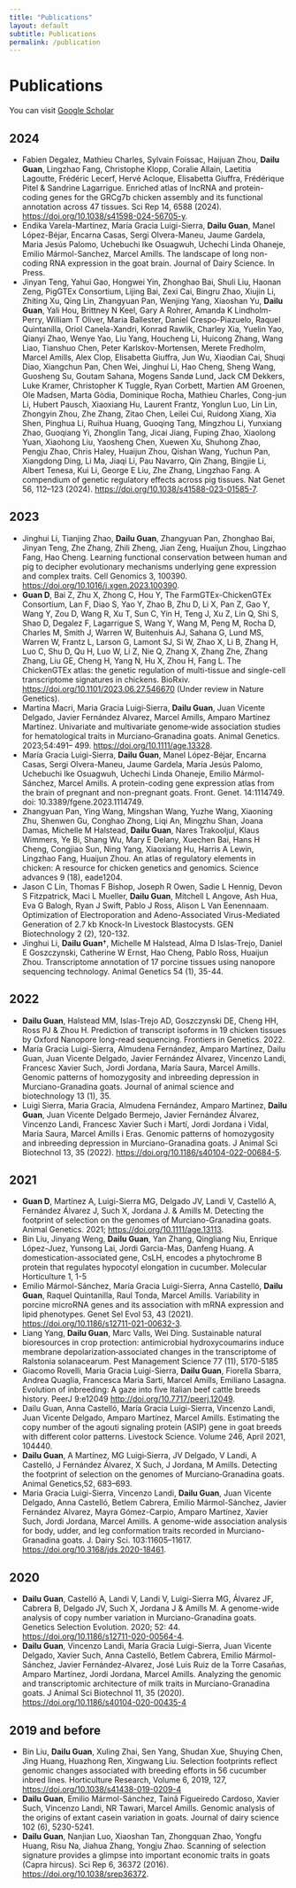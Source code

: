 ```yaml
---
title: "Publications"
layout: default
subtitle: Publications
permalink: /publication
---
```


# Publications

You can visit [Google Scholar]([https://scholar.google.com/citations?user=8XNfVucAAAAJ](https://scholar.google.com/citations?hl=en&user=wXpkjxMAAAAJ&view_op=list_works&sortby=pubdate)) 

## 2024
- Fabien Degalez, Mathieu Charles, Sylvain Foissac, Haijuan Zhou, **Dailu Guan**, Lingzhao Fang, Christophe Klopp, Coralie Allain, Laetitia Lagoutte, Frédéric Lecerf, Hervé Acloque, Elisabetta Giuffra, Frédérique Pitel & Sandrine Lagarrigue. Enriched atlas of lncRNA and protein-coding genes for the GRCg7b chicken assembly and its functional annotation across 47 tissues. Sci Rep 14, 6588 (2024). https://doi.org/10.1038/s41598-024-56705-y. <br>
- Endika Varela-Martínez, María Gracia Luigi-Sierra, **Dailu Guan**, Manel López-Béjar, Encarna Casas, Sergi Olvera-Maneu, Jaume Gardela, Maria Jesús Palomo, Uchebuchi Ike Osuagwuh, Uchechi Linda Ohaneje, Emilio Mármol-Sanchez, Marcel Amills. The landscape of long non-coding RNA expression in the goat brain. Journal of Dairy Science. In Press.
- Jinyan Teng, Yahui Gao, Hongwei Yin, Zhonghao Bai, Shuli Liu, Haonan Zeng, PigGTEx Consortium, Lijing Bai, Zexi Cai, Bingru Zhao, Xiujin Li, Zhiting Xu, Qing Lin, Zhangyuan Pan, Wenjing Yang, Xiaoshan Yu, **Dailu Guan**, Yali Hou, Brittney N Keel, Gary A Rohrer, Amanda K Lindholm-Perry, William T Oliver, Maria Ballester, Daniel Crespo-Piazuelo, Raquel Quintanilla, Oriol Canela-Xandri, Konrad Rawlik, Charley Xia, Yuelin Yao, Qianyi Zhao, Wenye Yao, Liu Yang, Houcheng Li, Huicong Zhang, Wang Liao, Tianshuo Chen, Peter Karlskov-Mortensen, Merete Fredholm, Marcel Amills, Alex Clop, Elisabetta Giuffra, Jun Wu, Xiaodian Cai, Shuqi Diao, Xiangchun Pan, Chen Wei, Jinghui Li, Hao Cheng, Sheng Wang, Guosheng Su, Goutam Sahana, Mogens Sandø Lund, Jack CM Dekkers, Luke Kramer, Christopher K Tuggle, Ryan Corbett, Martien AM Groenen, Ole Madsen, Marta Gòdia, Dominique Rocha, Mathieu Charles, Cong-jun Li, Hubert Pausch, Xiaoxiang Hu, Laurent Frantz, Yonglun Luo, Lin Lin, Zhongyin Zhou, Zhe Zhang, Zitao Chen, Leilei Cui, Ruidong Xiang, Xia Shen, Pinghua Li, Ruihua Huang, Guoqing Tang, Mingzhou Li, Yunxiang Zhao, Guoqiang Yi, Zhonglin Tang, Jicai Jiang, Fuping Zhao, Xiaolong Yuan, Xiaohong Liu, Yaosheng Chen, Xuewen Xu, Shuhong Zhao, Pengju Zhao, Chris Haley, Huaijun Zhou, Qishan Wang, Yuchun Pan, Xiangdong Ding, Li Ma, Jiaqi Li, Pau Navarro, Qin Zhang, Bingjie Li, Albert Tenesa, Kui Li, George E Liu, Zhe Zhang, Lingzhao Fang. A compendium of genetic regulatory effects across pig tissues. Nat Genet 56, 112–123 (2024). https://doi.org/10.1038/s41588-023-01585-7. <br>

## 2023
- Jinghui Li, Tianjing Zhao, **Dailu Guan**, Zhangyuan Pan, Zhonghao Bai, Jinyan Teng, Zhe Zhang, Zhili Zheng, Jian Zeng, Huaijun Zhou, Lingzhao Fang, Hao Cheng. Learning functional conservation between human and pig to decipher evolutionary mechanisms underlying gene expression and complex traits. Cell Genomics 3, 100390. https://doi.org/10.1016/j.xgen.2023.100390. <br>
- **Guan D**, Bai Z, Zhu X, Zhong C, Hou Y, The FarmGTEx-ChickenGTEx Consortium, Lan F, Diao S, Yao Y, Zhao B, Zhu D, Li X, Pan Z, Gao Y, Wang Y, Zou D, Wang R, Xu T, Sun C, Yin H, Teng J, Xu Z, Lin Q, Shi S, Shao D, Degalez F, Lagarrigue S, Wang Y, Wang M, Peng M, Rocha D, Charles M, Smith J, Warren W, Buitenhuis AJ, Sahana G, Lund MS, Warren W, Frantz L, Larson G, Lamont SJ, Si W, Zhao X, Li B, Zhang H, Luo C, Shu D, Qu H, Luo W, Li Z, Nie Q, Zhang X, Zhang Zhe, Zhang Zhang, Liu GE, Cheng H, Yang N, Hu X, Zhou H, Fang L. The ChickenGTEx atlas: the genetic regulation of multi-tissue and single-cell transcriptome signatures in chickens. BioRxiv. https://doi.org/10.1101/2023.06.27.546670 (Under review in Nature Genetics). <br>
- Martina Macri, Maria Gracia Luigi‐Sierra, **Dailu Guan**, Juan Vicente Delgado, Javier Fernández Alvarez, Marcel Amills, Amparo Martínez Martínez. Univariate and multivariate genome‐wide association studies for hematological traits in Murciano‐Granadina goats. Animal Genetics. 2023;54:491– 499. https://doi.org/10.1111/age.13328. <br>
- María Gracia Luigi-Sierra, **Dailu Guan**, Manel López-Béjar, Encarna Casas, Sergi Olvera-Maneu, Jaume Gardela, María Jesús Palomo, Uchebuchi Ike Osuagwuh, Uchechi Linda Ohaneje, Emilio Mármol-Sánchez, Marcel Amills. A protein-coding gene expression atlas from the brain of pregnant and non-pregnant goats. Front. Genet. 14:1114749. doi: 10.3389/fgene.2023.1114749. <br>
- Zhangyuan Pan, Ying Wang, Mingshan Wang, Yuzhe Wang, Xiaoning Zhu, Shenwen Gu, Conghao Zhong, Liqi An, Mingzhu Shan, Joana Damas, Michelle M Halstead, **Dailu Guan**, Nares Trakooljul, Klaus Wimmers, Ye Bi, Shang Wu, Mary E Delany, Xuechen Bai, Hans H Cheng, Congjiao Sun, Ning Yang, Xiaoxiang Hu, Harris A Lewin, Lingzhao Fang, Huaijun Zhou. An atlas of regulatory elements in chicken: A resource for chicken genetics and genomics. Science advances 9 (18), eade1204.
- Jason C Lin, Thomas F Bishop, Joseph R Owen, Sadie L Hennig, Devon S Fitzpatrick, Maci L Mueller, **Dailu Guan**, Mitchell L Angove, Ash Hua, Eva G Balogh, Ryan J Swift, Pablo J Ross, Alison L Van Eenennaam. Optimization of Electroporation and Adeno-Associated Virus-Mediated Generation of 2.7 kb Knock-In Livestock Blastocysts. GEN Biotechnology 2 (2), 120-132.
- Jinghui Li, **Dailu Guan**†, Michelle M Halstead, Alma D Islas‐Trejo, Daniel E Goszczynski, Catherine W Ernst, Hao Cheng, Pablo Ross, Huaijun Zhou. Transcriptome annotation of 17 porcine tissues using nanopore sequencing technology. Animal Genetics 54 (1), 35-44. 

## 2022
- **Dailu Guan**, Halstead MM, Islas-Trejo AD, Goszczynski DE, Cheng HH, Ross PJ & Zhou H. Prediction of transcript isoforms in 19 chicken tissues by Oxford Nanopore long-read sequencing. Frontiers in Genetics. 2022.
- María Gracia Luigi-Sierra, Almudena Fernández, Amparo Martínez, Dailu Guan, Juan Vicente Delgado, Javier Fernández Álvarez, Vincenzo Landi, Francesc Xavier Such, Jordi Jordana, María Saura, Marcel Amills. Genomic patterns of homozygosity and inbreeding depression in Murciano-Granadina goats. Journal of animal science and biotechnology 13 (1), 35.
- Luigi Sierra, Maria Gracia, Almudena Fernández, Amparo Martinez, **Dailu Guan**, Juan Vicente Delgado Bermejo, Javier Fernández Álvarez, Vincenzo Landi, Francesc Xavier Such i Martí, Jordi Jordana i Vidal, María Saura, Marcel Amills i Eras. Genomic patterns of homozygosity and inbreeding depression in Murciano-Granadina goats. J Animal Sci Biotechnol 13, 35 (2022). https://doi.org/10.1186/s40104-022-00684-5.

## 2021
- **Guan D**, Martínez A, Luigi-Sierra MG, Delgado JV, Landi V, Castelló A, Fernández Álvarez J, Such X, Jordana J. & Amills M. Detecting the footprint of selection on the genomes of Murciano-Granadina goats. Animal Genetics. 2021; https://doi.org/10.1111/age.13113. <br>
- Bin Liu, Jinyang Weng, **Dailu Guan**, Yan Zhang, Qingliang Niu, Enrique López-Juez, Yunsong Lai, Jordi Garcia-Mas, Danfeng Huang. A domestication-associated gene, CsLH, encodes a phytochrome B protein that regulates hypocotyl elongation in cucumber. Molecular Horticulture 1, 1-5	
- Emilio Mármol-Sánchez, María Gracia Luigi-Sierra, Anna Castelló, **Dailu Guan**, Raquel Quintanilla, Raul Tonda, Marcel Amills. Variability in porcine microRNA genes and its association with mRNA expression and lipid phenotypes. Genet Sel Evol 53, 43 (2021). https://doi.org/10.1186/s12711-021-00632-3.
- Liang Yang, **Dailu Guan**, Marc Valls, Wei Ding. Sustainable natural bioresources in crop protection: antimicrobial hydroxycoumarins induce membrane depolarization‐associated changes in the transcriptome of Ralstonia solanacearum. Pest Management Science 77 (11), 5170-5185	
- Giacomo Rovelli, Maria Gracia Luigi-Sierra, **Dailu Guan**, Fiorella Sbarra, Andrea Quaglia, Francesca Maria Sarti, Marcel Amills, Emiliano Lasagna. Evolution of inbreeding: A gaze into five Italian beef cattle breeds history. PeerJ 9:e12049 http://doi.org/10.7717/peerj.12049.
- Dailu Guan, Anna Castelló, María Gracia Luigi-Sierra, Vincenzo Landi, Juan Vicente Delgado, Amparo Martínez, Marcel Amills. Estimating the copy number of the agouti signaling protein (ASIP) gene in goat breeds with different color patterns. Livestock Science. Volume 246, April 2021, 104440.
- **Dailu Guan**, A Martínez, MG Luigi‐Sierra, JV Delgado, V Landi, A Castelló, J Fernández Álvarez, X Such, J Jordana, M Amills. Detecting the footprint of selection on the genomes of Murciano‐Granadina goats. Animal Genetics,52, 683–693.
- Maria Gracia Luigi-Sierra, Vincenzo Landi, **Dailu Guan**, Juan Vicente Delgado, Anna Castelló, Betlem Cabrera, Emilio Mármol-Sánchez, Javier Fernández Alvarez, Mayra Gómez-Carpio, Amparo Martínez, Xavier Such, Jordi Jordana, Marcel Amills. A genome-wide association analysis for body, udder, and leg conformation traits recorded in Murciano-Granadina goats. J. Dairy Sci. 103:11605–11617. https://doi.org/10.3168/jds.2020-18461.
  
## 2020
- **Dailu Guan**, Castelló A, Landi V, Landi V, Luigi-Sierra MG, Álvarez JF, Cabrera B, Delgado JV, Such X, Jordana J & Amills M. A genome-wide analysis of copy number variation in Murciano-Granadina goats. Genetics Selection Evolution. 2020; 52: 44. https://doi.org/10.1186/s12711-020-00564-4.
- **Dailu Guan**, Vincenzo Landi, María Gracia Luigi-Sierra, Juan Vicente Delgado, Xavier Such, Anna Castelló, Betlem Cabrera, Emilio Mármol-Sánchez, Javier Fernández-Alvarez, José Luis Ruiz de la Torre Casañas, Amparo Martínez, Jordi Jordana, Marcel Amills. Analyzing the genomic and transcriptomic architecture of milk traits in Murciano-Granadina goats. J Animal Sci Biotechnol 11, 35 (2020). https://doi.org/10.1186/s40104-020-00435-4

## 2019 and before
- Bin Liu, **Dailu Guan**, Xuling Zhai, Sen Yang, Shudan Xue, Shuying Chen, Jing Huang, Huazhong Ren, Xingwang Liu. Selection footprints reflect genomic changes associated with breeding efforts in 56 cucumber inbred lines. Horticulture Research, Volume 6, 2019, 127, https://doi.org/10.1038/s41438-019-0209-4
- **Dailu Guan**, Emilio Mármol-Sánchez, Tainã Figueiredo Cardoso, Xavier Such, Vincenzo Landi, NR Tawari, Marcel Amills. Genomic analysis of the origins of extant casein variation in goats. Journal of dairy science 102 (6), 5230-5241.
- **Dailu Guan**, Nanjian Luo, Xiaoshan Tan, Zhongquan Zhao, Yongfu Huang, Risu Na, Jiahua Zhang, Yongju Zhao. Scanning of selection signature provides a glimpse into important economic traits in goats (Capra hircus). Sci Rep 6, 36372 (2016). https://doi.org/10.1038/srep36372.



